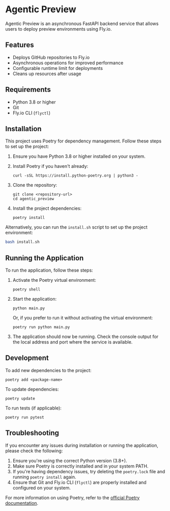 # Agentic Preview

Agentic Preview is an asynchronous FastAPI backend service that allows users to deploy preview environments using Fly.io.

## Features

- Deploys GitHub repositories to Fly.io
- Asynchronous operations for improved performance
- Configurable runtime limit for deployments
- Cleans up resources after usage

## Requirements

- Python 3.8 or higher
- Git
- Fly.io CLI (`flyctl`)

## Installation

This project uses Poetry for dependency management. Follow these steps to set up the project:

1. Ensure you have Python 3.8 or higher installed on your system.

2. Install Poetry if you haven't already:
   ```
   curl -sSL https://install.python-poetry.org | python3 -
   ```

3. Clone the repository:
   ```
   git clone <repository-url>
   cd agentic_preview
   ```

4. Install the project dependencies:
   ```
   poetry install
   ```

Alternatively, you can run the `install.sh` script to set up the project environment:

```bash
bash install.sh
```

## Running the Application

To run the application, follow these steps:

1. Activate the Poetry virtual environment:
   ```
   poetry shell
   ```

2. Start the application:
   ```
   python main.py
   ```

   Or, if you prefer to run it without activating the virtual environment:
   ```
   poetry run python main.py
   ```

3. The application should now be running. Check the console output for the local address and port where the service is available.

## Development

To add new dependencies to the project:

```
poetry add <package-name>
```

To update dependencies:

```
poetry update
```

To run tests (if applicable):

```
poetry run pytest
```

## Troubleshooting

If you encounter any issues during installation or running the application, please check the following:

1. Ensure you're using the correct Python version (3.8+).
2. Make sure Poetry is correctly installed and in your system PATH.
3. If you're having dependency issues, try deleting the `poetry.lock` file and running `poetry install` again.
4. Ensure that Git and Fly.io CLI (`flyctl`) are properly installed and configured on your system.

For more information on using Poetry, refer to the [official Poetry documentation](https://python-poetry.org/docs/).
